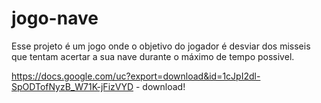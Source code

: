 # jogo-nave
Esse projeto é um jogo onde o objetivo do jogador é desviar dos misseis que tentam acertar a sua nave durante o máximo de tempo possivel.

https://docs.google.com/uc?export=download&id=1cJpI2dl-SpODTofNyzB_W71K-jFizVYD - download!
